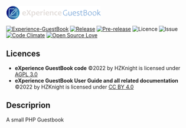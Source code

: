 ![#eXperiance GuestBook](https://github.com/HZKnight/Experience-GuestBook/blob/master/img/guestbook.png) 

[![Experience-GuestBook](https://github.com/HZKnight/Experience-GuestBook/workflows/PHP%20Composer/badge.svg)](https://github.com/HZKnight/Experience-GuestBook/actions)
[![Release](https://img.shields.io/github/release/HZKnight/Experience-GuestBook.svg)](https://github.com/HZKnight/Experience-GuestBook/releases/latest) 
[![Pre-release](https://img.shields.io/github/tag-pre/HZKnight/Experience-GuestBook.svg?label=pre-release)]([https://github.com/HZKnight/Experience-GuestBook/releases/tag/v0.2.5_rc1](https://github.com/HZKnight/Experience-GuestBook/releases/tag/v0.2.5_rc1))
![Licence](https://img.shields.io/github/license/HZKnight/Experience-GuestBook.svg)
![Issue](https://img.shields.io/github/issues/HZKnight/Experience-GuestBook.svg)
[![Code Climate](https://codeclimate.com/github/HZKnight/Experience-GuestBook/badges/gpa.svg)](https://codeclimate.com/github/HZKnight/Experience-GuestBook)
[![Open Source Love](https://badges.frapsoft.com/os/v1/open-source.svg?v=103)](https://github.com/ellerbrock/open-source-badges/)

Licences
-------------------------
- **eXperience GuestBook code** ©2022 by HZKnight is licensed under [AGPL 3.0](https://www.gnu.org/licenses/agpl-3.0.html)
- **eXperience GuestBook User Guide and all related documentation** ©2022 by HZKnight is licensed under [CC BY 4.0](https://creativecommons.org/licenses/by/4.0/?ref=chooser-v1) 


Descriprion
-------------------------
A small PHP Guestbook
